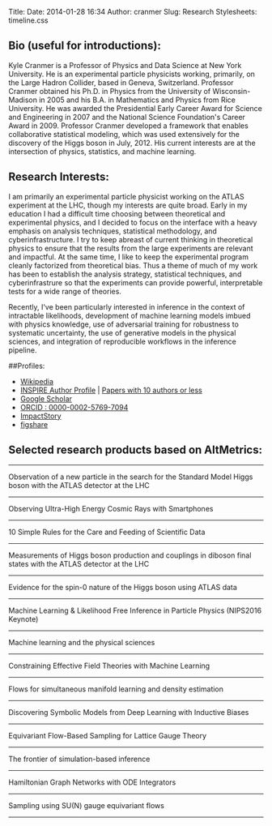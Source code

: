 Title: 
Date: 2014-01-28 16:34
Author: cranmer
Slug: Research
Stylesheets: timeline.css



## Bio (useful for introductions):
<!--Kyle Cranmer is an Associate Professor of Physics at New York University and Affiliated Faculty member at NYU's Center for Data Science.  He is an experimental particle physicists working, primarily, on the Large Hadron Collider, based in Geneva, Switzerland.  Professor Cranmer obtained his Ph.D. in Physics from the University of Wisconsin-Madison in 2005 and his B.A. in Mathematics and Physics from Rice University.  In 2007, he was awarded the Presidential Early Career Award for Science and Engineering from President George W. Bush via the Department of Energy's Office of Science and in 2009 he was awarded the National Science Foundation's Career Award.  Professor Cranmer developed a framework that enables collaborative statistical modeling, which was used extensively for the discovery of the Higgs boson in July, 2012.-->

Kyle Cranmer is a Professor of Physics and Data Science at New York University. He is an experimental particle physicists working, primarily, on the Large Hadron Collider, based in Geneva, Switzerland. Professor Cranmer obtained his Ph.D. in Physics from the University of Wisconsin-Madison in 2005 and his 
B.A. in Mathematics and Physics from Rice University. 
He was awarded the Presidential Early Career Award for Science and Engineering in 2007 and the National Science Foundation's Career Award in 2009. Professor Cranmer developed a framework that enables collaborative statistical modeling, which was used extensively for the discovery of the Higgs boson in July, 2012. His current interests are at the intersection of physics, statistics, and machine learning.

## Research Interests:

I am primarily an experimental particle physicist working on the ATLAS experiment at the LHC, 
though my interests are quite broad. Early in my education I had a difficult time choosing
between theoretical and experimental physics, and I decided to focus on the interface with
a heavy emphasis on analysis techniques, statistical methodology, and cyberinfrastructure. 
I try to keep abreast of current thinking in theoretical physics to ensure that the results
from the large experiments are relevant and impactful. At the same time, I like to keep 
the experimental program cleanly factorized from theoretical bias. Thus a theme of much 
of my work has been to establish the analysis strategy, statistical techniques, and cyberinfrastrure
so that the experiments can provide powerful, interpretable tests for a wide range of theories.

Recently, I've been particularly interested in inference in the context of intractable likelihoods, development of machine learning models imbued with physics knowledge, use of adversarial training for robustness to systematic uncertainty, the use of generative models in the physical sciences, and integration of reproducible workflows in the inference pipeline.

<!--
<a href="http://inspirehep.net/author/profile/K.S.Cranmer.1">
	<img align="right" src="http://inspirehep.net/img/inspire_logo_hep.png" />
</a>
-->

##Profiles:
- [Wikipedia](https://en.wikipedia.org/wiki/Kyle_Cranmer)
- [INSPIRE Author Profile](http://inspirehep.net/author/profile/K.S.Cranmer.1) | [Papers with 10 authors or less](https://inspirehep.net/literature?sort=mostrecent&size=25&page=1&q=a%3Ak.s.cranmer.1%20and%20ac%201-%3E10&ui-citation-summary=true)
- [Google Scholar](http://scholar.google.com/citations?user=EZjSxgwAAAAJ)
- [ORCID : 0000-0002-5769-7094](http://orcid.org/0000-0002-5769-7094)
- [ImpactStory](https://impactstory.org/u/0000-0002-5769-7094)
- [figshare](http://figshare.com/authors/Kyle%20Cranmer/432748)



## Selected research products based on AltMetrics:

<!-- go here: https://www.altmetric.com/products/altmetric-badges/ -->


- - - 

<!--http://api.altmetric.com/embeds.html-->
<script type='text/javascript' src='https://d1bxh8uas1mnw7.cloudfront.net/assets/embed.js'></script>
<div class="row">
	<div  class="col-md-4">
		Observation of a new particle in the search for the Standard Model Higgs boson with the ATLAS detector at the LHC
	</div>
	<div  class="col-md-8">
		<div class='altmetric-embed' data-badge-type='donut' data-badge-details='right' data-altmetric-id="1084560"></div>
	</div>
</div>

- - - 

<!--http://api.altmetric.com/embeds.html-->
<script type='text/javascript' src='https://d1bxh8uas1mnw7.cloudfront.net/assets/embed.js'></script>
<div class="row">
	<div  class="col-md-4">
		Observing Ultra-High Energy Cosmic Rays with Smartphones
	</div>
	<div  class="col-md-8">

<div data-badge-details="right" data-badge-type="donut" data-doi="10.1016/j.astropartphys.2016.02.002" data-hide-no-mentions="true" class="altmetric-embed"></div>
<!--		<div class='altmetric-embed' data-badge-type='donut' data-badge-details='right' data-altmetric-id="2771016"></div>-->
	</div>
</div>


- - - 

<div class="row">
	<div  class="col-md-4">
		10 Simple Rules for the Care and Feeding of Scientific Data
	</div>
	<div  class="col-md-8">
		<div class='altmetric-embed' data-badge-type='donut' data-badge-details='right' data-altmetric-id="2033234"></div>
	</div>
</div>

- - - 

<div class="row">
	<div  class="col-md-4">
		Measurements of Higgs boson production and couplings in diboson final states with the ATLAS detector at the LHC
	</div>
	<div  class="col-md-8">
		<div class='altmetric-embed' data-badge-type='donut' data-badge-details='right' data-doi="10.1016/j.physletb.2013.08.010"></div>
	</div>
</div>

- - - 

<div class="row">
	<div  class="col-md-4">
		Evidence for the spin-0 nature of the Higgs boson using ATLAS data
	</div>
	<div  class="col-md-8">
		<div class='altmetric-embed' data-badge-type='donut' data-badge-details='right' data-altmetric-id="1605067"></div>
	</div>
</div>

- - -

<div class="row">
	<div  class="col-md-4">
		Machine Learning & Likelihood Free Inference in Particle Physics (NIPS2016 Keynote)
	</div>
	<div  class="col-md-8">
		<div class="altmetric-embed" data-badge-type="donut"  data-badge-details='right' data-altmetric-id="14540603" ></div>
	</div>
</div>

- - -

<div class="row">
	<div  class="col-md-4">
Machine learning and the physical sciences
	</div>
	<div  class="col-md-8">
<div data-badge-details="right" data-badge-type="donut" data-doi="10.1103/RevModPhys.91.045002" data-hide-no-mentions="true" class="altmetric-embed"></div>
	</div>
</div>

- - -

<div class="row">
	<div  class="col-md-4">
Constraining Effective Field Theories with Machine Learning
	</div>
	<div  class="col-md-8">
<div data-badge-details="right" data-badge-type="donut" data-doi="10.1103/PhysRevLett.121.111801" data-hide-no-mentions="true" class="altmetric-embed"></div>
	</div>
</div>

 - - - 

<!--http://api.altmetric.com/embeds.html-->
<script type='text/javascript' src='https://d1bxh8uas1mnw7.cloudfront.net/assets/embed.js'></script>
<div class="row">
	<div  class="col-md-4">
		Flows for simultaneous manifold learning and density estimation
	</div>
	<div  class="col-md-8">
		<div class='altmetric-embed' data-badge-type='donut' data-badge-details='right' data-arxiv-id="2003.13913"></div>
	</div>
</div>

- - - 

<!--http://api.altmetric.com/embeds.html-->
<script type='text/javascript' src='https://d1bxh8uas1mnw7.cloudfront.net/assets/embed.js'></script>
<div class="row">
	<div  class="col-md-4">
		Discovering Symbolic Models from Deep Learning with Inductive Biases
	</div>
	<div  class="col-md-8">
		<div class='altmetric-embed' data-badge-type='donut' data-badge-details='right' data-arxiv-id='2006.11287'></div>
	</div>
</div>

- - - 

<!--http://api.altmetric.com/embeds.html-->
<script type='text/javascript' src='https://d1bxh8uas1mnw7.cloudfront.net/assets/embed.js'></script>
<div class="row">
	<div  class="col-md-4">
		Equivariant Flow-Based Sampling for Lattice Gauge Theory
	</div>
	<div  class="col-md-8">
		<div class='altmetric-embed' data-badge-type='donut' data-badge-details='right' data-arxiv-id='2003.06413'></div>
	</div>
</div>

- - - 

<!--http://api.altmetric.com/embeds.html-->
<script type='text/javascript' src='https://d1bxh8uas1mnw7.cloudfront.net/assets/embed.js'></script>
<div class="row">
	<div  class="col-md-4">
		The frontier of simulation-based inference
	</div>
	<div  class="col-md-8">
		<div class='altmetric-embed' data-badge-type='donut' data-badge-details='right' data-arxiv-id='1911.01429'></div>
	</div>
</div>
 
 - - - 

<!--http://api.altmetric.com/embeds.html-->
<script type='text/javascript' src='https://d1bxh8uas1mnw7.cloudfront.net/assets/embed.js'></script>
<div class="row">
	<div  class="col-md-4">
		Hamiltonian Graph Networks with ODE Integrators
	</div>
	<div  class="col-md-8">
		<div class='altmetric-embed' data-badge-type='donut' data-badge-details='right' data-arxiv-id='1909.12790'></div>
	</div>
</div>
 
 - - - 

<!--http://api.altmetric.com/embeds.html-->
<script type='text/javascript' src='https://d1bxh8uas1mnw7.cloudfront.net/assets/embed.js'></script>
<div class="row">
	<div  class="col-md-4">
		Sampling using SU(N) gauge equivariant flows
	</div>
	<div  class="col-md-8">
		<div class='altmetric-embed' data-badge-type='donut' data-badge-details='right' data-arxiv-id='2008.05456'></div>
	</div>
</div>
 
 - - - 


<br >


 
<!--<iframe src="https://impactstory.org/embed/KyleCranmer" width="100%" height="600"></iframe>-->
<!--<iframe src="https://impactstory.org/KyleCranmer" width="100%" height="600"></iframe>-->
<!-- <iframe src="https://impactstory.org/KyleCranmer/map" width="100%" height="600"></iframe>-->

<!--
	attempt to embed map
<script src="https://impactstory.org/top.js"></script>
<script src="//ajax.googleapis.com/ajax/libs/jquery/2.1.1/jquery.min.js"></script>
<script src="//ajax.googleapis.com/ajax/libs/jqueryui/1.11.1/jquery-ui.min.js"></script>
<script src="//ajax.googleapis.com/ajax/libs/angularjs/1.2.16/angular.min.js"></script>
<script src="//angular-ui.github.io/bootstrap/ui-bootstrap-tpls-0.11.0.js"></script>
<script type="text/javascript" src="https://impactstory.org/static/dist/angular-libs.js"></script> 
<script type="text/javascript" src="https://impactstory.org/static/dist/Impactstory.js"></script>
<script type="text/javascript" src="https://js.stripe.com/v2/"></script>
<script type="text/javascript">      Stripe.setPublishableKey(stripePublishableKey);
</script>


<div id="replaceme">some text</div>
<b>Server Response:</b>
<div id="error"></div>

<script>
$( "#replaceme" ).load( "https://impactstory.org/KyleCranmer/map #sidebar", function( response, status, xhr ) {
  if ( status == "error" ) {
    var msg = "Sorry but there was an error: ";
    $( "#error" ).html( msg + xhr.status + " " + xhr.statusText );
  }
  else {
  	 var msg = "No error reported: ";
    $( "#error" ).html( msg + xhr.status + " " + xhr.statusText );
  }
});
</script> 

-->

<!--
ImpactStory
-----------

As part of my investigations into the quickly evolving world of
incentives and metrics around publication of papers, data, and code I've
looked into [Klout][] and now I have made my [ImpactStory profile][] and
embedded it below (unfortunately, it seems to be fixed width).
<iframe src="http://impactstory.org/embed/KyleCranmer" width="95%" height="1000em"></iframe>
-->
<!--
	<div class="AltmetricWidget" id="AltmetricWidget756" data-id="756"></div>
<script>(function(d, t){var g = d.createElement(t),s = d.getElementsByTagName(t)[0];g.src = "http://widget.altmetric.com/js/AltmetricWidget.aspx?aw=756";s.parentNode.insertBefore(g,s);}(document, 'script'));</script>
-->


  [Klout]: http://klout.com/#/KyleCranmer
  [ImpactStory profile]: http://impactstory.org/KyleCranmer

